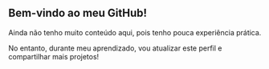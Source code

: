 ## Bem-vindo ao meu GitHub!

Ainda não tenho muito conteúdo aqui, pois tenho pouca experiência prática. 

No entanto, durante meu aprendizado, vou atualizar este perfil e compartilhar mais projetos!  
